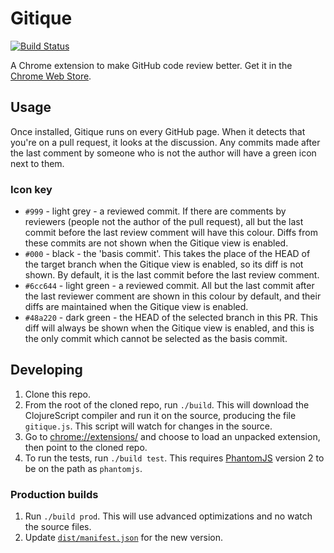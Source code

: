 # Gitique

[![Build Status](https://travis-ci.org/smcgivern/gitique.svg?branch=master)](https://travis-ci.org/smcgivern/gitique)

A Chrome extension to make GitHub code review better. Get it in the
[Chrome Web Store][webstore].

## Usage

Once installed, Gitique runs on every GitHub page. When it detects that you're on a pull
request, it looks at the discussion. Any commits made after the last comment by someone
who is not the author will have a green icon next to them.

### Icon key

* `#999` - light grey - a reviewed commit. If there are comments by reviewers (people not
  the author of the pull request), all but the last commit before the last review comment
  will have this colour. Diffs from these commits are not shown when the Gitique view is
  enabled.
* `#000` - black - the 'basis commit'. This takes the place of the HEAD of the target
  branch when the Gitique view is enabled, so its diff is not shown. By default, it is the
  last commit before the last review comment.
* `#6cc644` - light green - a reviewed commit. All but the last commit after the last
  reviewer comment are shown in this colour by default, and their diffs are maintained
  when the Gitique view is enabled.
* `#48a220` - dark green - the HEAD of the selected branch in this PR. This diff will
  always be shown when the Gitique view is enabled, and this is the only commit which
  cannot be selected as the basis commit.

## Developing

1. Clone this repo.
2. From the root of the cloned repo, run `./build`. This will download the ClojureScript
   compiler and run it on the source, producing the file `gitique.js`. This script will
   watch for changes in the source.
3. Go to [chrome://extensions/](chrome://extensions/) and choose to load an unpacked
   extension, then point to the cloned repo.
4. To run the tests, run `./build test`. This requires [PhantomJS](http://phantomjs.org/)
   version 2 to be on the path as `phantomjs`.

### Production builds

1. Run `./build prod`. This will use advanced optimizations and no watch the source files.
2. Update [`dist/manifest.json`](dist/manifest.json) for the new version.

[webstore]: https://chrome.google.com/webstore/detail/gitique/mmjofndmajimmdkeejmmlfljclmghomk
